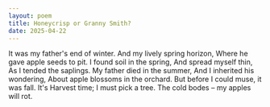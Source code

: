 ```yaml
---
layout: poem
title: Honeycrisp or Granny Smith?
date: 2025-04-22
---
```

It was my father's end of winter.
And my lively spring horizon, 
Where he gave apple seeds to pit.
I found soil in the spring, 
And spread myself thin,
As I tended the saplings.
My father died in the summer,
And I inherited his wondering,
About apple blossoms in the orchard.
But before I could muse, it was fall.
It's Harvest time; I must pick a tree.
The cold bodes – my apples will rot.